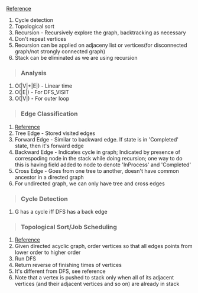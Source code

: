 [Reference](https://www.youtube.com/watch?v=AfSk24UTFS8&list=PLUl4u3cNGP61Oq3tWYp6V_F-5jb5L2iHb&index=14)

1. Cycle detection
2. Topological sort
3. Recursion - Recursively explore the graph, backtracking as necessary
4. Don't repeat vertices
5. Recursion can be applied on adjaceny list or vertices(for disconnected graph/not strongly connected graph)
6. Stack can be eliminated as we are using recursion

>### **Analysis**
1. O(|V|+|E|) - Linear time
2. O(|E|) - For DFS_VISIT
3. O(|V|) - For outer loop

>### **Edge Classification**
1. [Reference](https://www.geeksforgeeks.org/tree-back-edge-and-cross-edges-in-dfs-of-graph/)
1. Tree Edge - Stored visited edges
2. Forward Edge - Similar to backward edge. If state is in 'Completed' state, then it's forward edge
3. Backward Edge - Indicates cycle in graph; Indicated by presence of correspoding node in the stack while doing recursion; one way to do this is having field added to node to denote 'InProcess' and 'Completed'
4. Cross Edge - Goes from one tree to another, doesn't have common ancestor in a directed graph
5. For undirected graph, we can only have tree and cross edges

>### **Cycle Detection**
1. G has a cycle iff DFS has a back edge

>### **Topological Sort/Job Scheduling**
1. [Reference](https://www.geeksforgeeks.org/topological-sorting/)
1. Given directed acyclic graph, order vertices so that all edges points from lower order to higher order
2. Run DFS
3. Return reverse of finishing times of vertices
4. It's different from DFS, see reference
5. Note that a vertex is pushed to stack only when all of its adjacent vertices (and their adjacent vertices and so on) are already in stack

